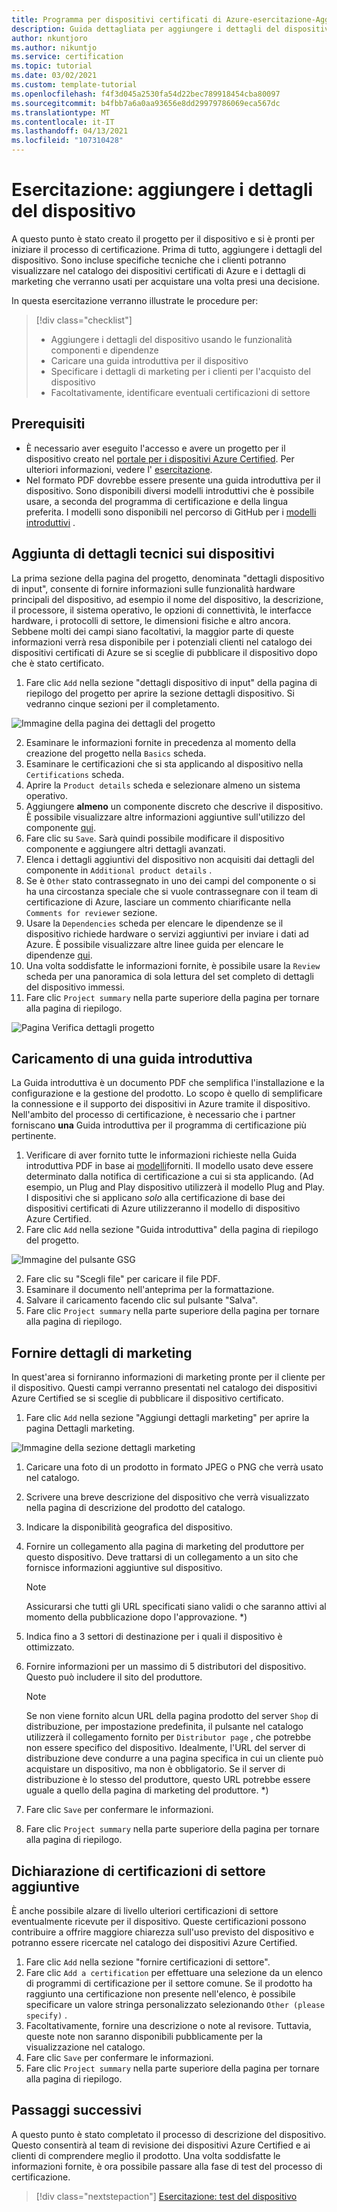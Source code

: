 ```yaml
---
title: Programma per dispositivi certificati di Azure-esercitazione-Aggiunta di dettagli sul dispositivo
description: Guida dettagliata per aggiungere i dettagli del dispositivo al progetto nel portale per i dispositivi Azure Certified
author: nkuntjoro
ms.author: nikuntjo
ms.service: certification
ms.topic: tutorial
ms.date: 03/02/2021
ms.custom: template-tutorial
ms.openlocfilehash: f4f3d045a2530fa54d22bec789918454cba80097
ms.sourcegitcommit: b4fbb7a6a0aa93656e8dd29979786069eca567dc
ms.translationtype: MT
ms.contentlocale: it-IT
ms.lasthandoff: 04/13/2021
ms.locfileid: "107310428"
---
```

# <a name="tutorial-add-device-details"></a>Esercitazione: aggiungere i dettagli del dispositivo

A questo punto è stato creato il progetto per il dispositivo e si è pronti per iniziare il processo di certificazione. Prima di tutto, aggiungere i dettagli del dispositivo. Sono incluse specifiche tecniche che i clienti potranno visualizzare nel catalogo dei dispositivi certificati di Azure e i dettagli di marketing che verranno usati per acquistare una volta presi una decisione.

In questa esercitazione verranno illustrate le procedure per:

> [!div class="checklist"]
> * Aggiungere i dettagli del dispositivo usando le funzionalità componenti e dipendenze
> * Caricare una guida introduttiva per il dispositivo
> * Specificare i dettagli di marketing per i clienti per l'acquisto del dispositivo
> * Facoltativamente, identificare eventuali certificazioni di settore

## <a name="prerequisites"></a>Prerequisiti

* È necessario aver eseguito l'accesso e avere un progetto per il dispositivo creato nel [portale per i dispositivi Azure Certified](https://certify.azure.com). Per ulteriori informazioni, vedere l' [esercitazione](tutorial-01-creating-your-project.md).
* Nel formato PDF dovrebbe essere presente una guida introduttiva per il dispositivo. Sono disponibili diversi modelli introduttivi che è possibile usare, a seconda del programma di certificazione e della lingua preferita. I modelli sono disponibili nel percorso di GitHub per i [modelli introduttivi](https://aka.ms/GSTemplate "Introduzione ai modelli") .

## <a name="adding-technical-device-details"></a>Aggiunta di dettagli tecnici sui dispositivi

La prima sezione della pagina del progetto, denominata "dettagli dispositivo di input", consente di fornire informazioni sulle funzionalità hardware principali del dispositivo, ad esempio il nome del dispositivo, la descrizione, il processore, il sistema operativo, le opzioni di connettività, le interfacce hardware, i protocolli di settore, le dimensioni fisiche e altro ancora. Sebbene molti dei campi siano facoltativi, la maggior parte di queste informazioni verrà resa disponibile per i potenziali clienti nel catalogo dei dispositivi certificati di Azure se si sceglie di pubblicare il dispositivo dopo che è stato certificato.

1. Fare clic `Add` nella sezione "dettagli dispositivo di input" della pagina di riepilogo del progetto per aprire la sezione dettagli dispositivo. Si vedranno cinque sezioni per il completamento.

![Immagine della pagina dei dettagli del progetto](./media/images/device-details-menu.png)

2. Esaminare le informazioni fornite in precedenza al momento della creazione del progetto nella `Basics` scheda.
1. Esaminare le certificazioni che si sta applicando al dispositivo nella `Certifications` scheda.
1. Aprire la `Product details` scheda e selezionare almeno un sistema operativo.
1. Aggiungere **almeno** un componente discreto che descrive il dispositivo. È possibile visualizzare altre informazioni aggiuntive sull'utilizzo del componente [qui](how-to-using-the-components-feature.md).
1. Fare clic su `Save`. Sarà quindi possibile modificare il dispositivo componente e aggiungere altri dettagli avanzati.
1. Elenca i dettagli aggiuntivi del dispositivo non acquisiti dai dettagli del componente in `Additional product details` .
1. Se è `Other` stato contrassegnato in uno dei campi del componente o si ha una circostanza speciale che si vuole contrassegnare con il team di certificazione di Azure, lasciare un commento chiarificante nella `Comments for reviewer` sezione.
1. Usare la `Dependencies` scheda per elencare le dipendenze se il dispositivo richiede hardware o servizi aggiuntivi per inviare i dati ad Azure. È possibile visualizzare altre linee guida per elencare le dipendenze [qui](how-to-indirectly-connected-devices.md).
1. Una volta soddisfatte le informazioni fornite, è possibile usare la `Review` scheda per una panoramica di sola lettura del set completo di dettagli del dispositivo immessi.
1. Fare clic `Project summary` nella parte superiore della pagina per tornare alla pagina di riepilogo.

![Pagina Verifica dettagli progetto](./media/images/sample-device-details.png)

## <a name="uploading-a-get-started-guide"></a>Caricamento di una guida introduttiva

La Guida introduttiva è un documento PDF che semplifica l'installazione e la configurazione e la gestione del prodotto. Lo scopo è quello di semplificare la connessione e il supporto dei dispositivi in Azure tramite il dispositivo. Nell'ambito del processo di certificazione, è necessario che i partner forniscano **una** Guida introduttiva per il programma di certificazione più pertinente.

1. Verificare di aver fornito tutte le informazioni richieste nella Guida introduttiva PDF in base ai [modelli](https://aka.ms/GSTemplate)forniti. Il modello usato deve essere determinato dalla notifica di certificazione a cui si sta applicando. (Ad esempio, un Plug and Play dispositivo utilizzerà il modello Plug and Play. I dispositivi che si applicano *solo* alla certificazione di base dei dispositivi certificati di Azure utilizzeranno il modello di dispositivo Azure Certified.
1. Fare clic `Add` nella sezione "Guida introduttiva" della pagina di riepilogo del progetto.

![Immagine del pulsante GSG](./media/images/gsg-menu.png)

2. Fare clic su "Scegli file" per caricare il file PDF.
1. Esaminare il documento nell'anteprima per la formattazione.
1. Salvare il caricamento facendo clic sul pulsante "Salva".
1. Fare clic `Project summary` nella parte superiore della pagina per tornare alla pagina di riepilogo.

## <a name="providing-marketing-details"></a>Fornire dettagli di marketing

In quest'area si forniranno informazioni di marketing pronte per il cliente per il dispositivo. Questi campi verranno presentati nel catalogo dei dispositivi Azure Certified se si sceglie di pubblicare il dispositivo certificato.

1. Fare clic `Add` nella sezione "Aggiungi dettagli marketing" per aprire la pagina Dettagli marketing.

![Immagine della sezione dettagli marketing](./media/images/marketing-details.png)

1. Caricare una foto di un prodotto in formato JPEG o PNG che verrà usato nel catalogo.
1. Scrivere una breve descrizione del dispositivo che verrà visualizzato nella pagina di descrizione del prodotto del catalogo.
1. Indicare la disponibilità geografica del dispositivo.
1. Fornire un collegamento alla pagina di marketing del produttore per questo dispositivo. Deve trattarsi di un collegamento a un sito che fornisce informazioni aggiuntive sul dispositivo.
    > [!Note]
    > Assicurarsi che tutti gli URL specificati siano validi o che saranno attivi al momento della pubblicazione dopo l'approvazione. *)

1. Indica fino a 3 settori di destinazione per i quali il dispositivo è ottimizzato.
1. Fornire informazioni per un massimo di 5 distributori del dispositivo. Questo può includere il sito del produttore.

    > [!Note]
    > Se non viene fornito alcun URL della pagina prodotto del server `Shop` di distribuzione, per impostazione predefinita, il pulsante nel catalogo utilizzerà il collegamento fornito per `Distributor page` , che potrebbe non essere specifico del dispositivo. Idealmente, l'URL del server di distribuzione deve condurre a una pagina specifica in cui un cliente può acquistare un dispositivo, ma non è obbligatorio. Se il server di distribuzione è lo stesso del produttore, questo URL potrebbe essere uguale a quello della pagina di marketing del produttore. *)

1. Fare clic `Save` per confermare le informazioni.
1. Fare clic `Project summary` nella parte superiore della pagina per tornare alla pagina di riepilogo.

## <a name="declaring-additional-industry-certifications"></a>Dichiarazione di certificazioni di settore aggiuntive

È anche possibile alzare di livello ulteriori certificazioni di settore eventualmente ricevute per il dispositivo. Queste certificazioni possono contribuire a offrire maggiore chiarezza sull'uso previsto del dispositivo e potranno essere ricercate nel catalogo dei dispositivi Azure Certified.

1. Fare clic `Add` nella sezione "fornire certificazioni di settore".
1. Fare clic `Add a certification` per effettuare una selezione da un elenco di programmi di certificazione per il settore comune. Se il prodotto ha raggiunto una certificazione non presente nell'elenco, è possibile specificare un valore stringa personalizzato selezionando `Other (please specify)` .
1. Facoltativamente, fornire una descrizione o note al revisore. Tuttavia, queste note non saranno disponibili pubblicamente per la visualizzazione nel catalogo.
1. Fare clic `Save` per confermare le informazioni.
1. Fare clic `Project summary` nella parte superiore della pagina per tornare alla pagina di riepilogo.

## <a name="next-steps"></a>Passaggi successivi

A questo punto è stato completato il processo di descrizione del dispositivo. Questo consentirà al team di revisione dei dispositivi Azure Certified e ai clienti di comprendere meglio il prodotto. Una volta soddisfatte le informazioni fornite, è ora possibile passare alla fase di test del processo di certificazione.
> [!div class="nextstepaction"]
> [Esercitazione: test del dispositivo](tutorial-03-testing-your-device.md)
